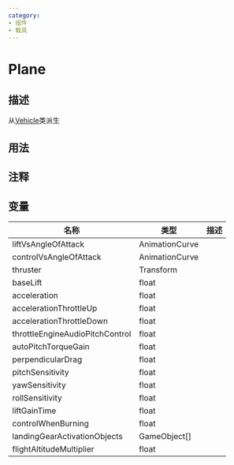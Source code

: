 ```yaml
---
category: 
- 组件
- 载具
---
```

# Plane

## 描述
从[Vehicle](./Vehicle.md)类派生

## 用法

## 注释

## 变量
| 名称 | 类型 | 描述 |
| ----------- | ----------- | ----------- |
| liftVsAngleOfAttack | AnimationCurve |  |
| controlVsAngleOfAttack | AnimationCurve |  |
| thruster | Transform |  |
| baseLift | float |  |
| acceleration | float |  |
| accelerationThrottleUp | float |  |
| accelerationThrottleDown |  float|  |
| throttleEngineAudioPitchControl | float |  |
| autoPitchTorqueGain | float |  |
| perpendicularDrag | float |  |
| pitchSensitivity  | float |  |
| yawSensitivity | float |  |
| rollSensitivity  | float |  |
| liftGainTime  | float |  |
| controlWhenBurning  | float |  |
| landingGearActivationObjects | GameObject[] |  |
| flightAltitudeMultiplier | float |  |
